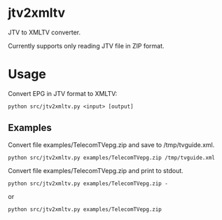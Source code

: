 # jtv2xmltv

JTV to XMLTV converter.

Currently supports only reading JTV file in ZIP format.

# Usage

Convert EPG in JTV format to XMLTV:

```
python src/jtv2xmltv.py <input> [output]
```

## Examples

Convert file examples/TelecomTVepg.zip and save to /tmp/tvguide.xml.

```
python src/jtv2xmltv.py examples/TelecomTVepg.zip /tmp/tvguide.xml
```

Convert file examples/TelecomTVepg.zip and print to stdout.

```
python src/jtv2xmltv.py examples/TelecomTVepg.zip -
```

or

```
python src/jtv2xmltv.py examples/TelecomTVepg.zip
```
